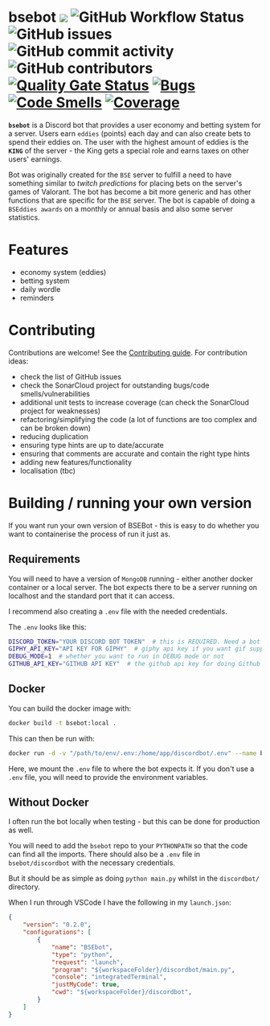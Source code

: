 # bsebot [![](https://img.shields.io/badge/python-3.12+-blue.svg)](https://www.python.org/downloads/) ![GitHub Workflow Status](https://img.shields.io/github/actions/workflow/status/esloman/bsebot/ci.yml) ![GitHub issues](https://img.shields.io/github/issues-raw/esloman/bsebot) ![GitHub commit activity](https://img.shields.io/github/commit-activity/m/esloman/bsebot) ![GitHub contributors](https://img.shields.io/github/contributors/esloman/bsebot) [![Quality Gate Status](https://sonarcloud.io/api/project_badges/measure?project=ESloman_bsebot&metric=alert_status)](https://sonarcloud.io/summary/new_code?id=ESloman_bsebot) [![Bugs](https://sonarcloud.io/api/project_badges/measure?project=ESloman_bsebot&metric=bugs)](https://sonarcloud.io/summary/new_code?id=ESloman_bsebot) [![Code Smells](https://sonarcloud.io/api/project_badges/measure?project=ESloman_bsebot&metric=code_smells)](https://sonarcloud.io/summary/new_code?id=ESloman_bsebot) [![Coverage](https://sonarcloud.io/api/project_badges/measure?project=ESloman_bsebot&metric=coverage)](https://sonarcloud.io/summary/new_code?id=ESloman_bsebot)

**`bsebot`** is a Discord bot that provides a user economy and betting system for a server. Users earn `eddies` (points) each day and can also create bets to spend their eddies on. The user with the highest amount of eddies is the **`KING`** of the server - the King gets a special role and earns taxes on other users' earnings.

Bot was originally created for the `BSE` server to fulfill a need to have something similar to _twitch predictions_ for placing bets on the server's games of Valorant. The bot has become a bit more generic and has other functions that are specific for the `BSE` server. The bot is capable of doing a `BSEddies awards` on a monthly or annual basis and also some server statistics.

# Features

- economy system (eddies)
- betting system
- daily wordle
- reminders

# Contributing

Contributions are welcome! See the [Contributing guide](.github/CONTRIBUTING.md). For contribution ideas:
- check the list of GitHub issues
- check the SonarCloud project for outstanding bugs/code smells/vulnerabilities
- additional unit tests to increase coverage (can check the SonarCloud project for weaknesses)
- refactoring/simplifying the code (a lot of functions are too complex and can be broken down)
- reducing duplication
- ensuring type hints are up to date/accurate
- ensuring that comments are accurate and contain the right type hints
- adding new features/functionality
- localisation (tbc)


# Building / running your own version

If you want run your own version of BSEBot - this is easy to do whether you want to containerise the process of run it just as.

## Requirements

You will need to have a version of `MongoDB` running - either another docker container or a local server. The bot expects there to be a
server running on localhost and the standard port that it can access.

I recommend also creating a `.env` file with the needed credentials.

The `.env` looks like this:

```bash
DISCORD_TOKEN="YOUR DISCORD BOT TOKEN"  # this is REQUIRED. Need a bot token to authenticate against Discord
GIPHY_API_KEY="API KEY FOR GIPHY"  # giphy api key if you want gif support
DEBUG_MODE=1  # whether you want to run in DEBUG mode or not
GITHUB_API_KEY="GITHUB API KEY"  # the github api key for doing Github things. Needs to have access to the `bsebot` repo.
```

## Docker

You can build the docker image with:

```bash
docker build -t bsebot:local .
```

This can then be run with:

```bash
docker run -d -v "/path/to/env/.env:/home/app/discordbot/.env" --name bsebot --network="host" --restart="always" bsebot:local
```

Here, we mount the `.env` file to where the bot expects it. If you don't use a `.env` file, you will need to provide the environment variables.

## Without Docker

I often run the bot locally when testing - but this can be done for production as well.

You will need to add the `bsebot` repo to your `PYTHONPATH` so that the code can find all the imports.
There should also be a `.env` file in `bsebot/discordbot` with the necessary credentials.

But it should be as simple as doing `python main.py` whilst in the `discordbot/` directory.

When I run through VSCode I have the following in my `launch.json`:

```json
{
    "version": "0.2.0",
    "configurations": [
        {
            "name": "BSEbot",
            "type": "python",
            "request": "launch",
            "program": "${workspaceFolder}/discordbot/main.py",
            "console": "integratedTerminal",
            "justMyCode": true,
            "cwd": "${workspaceFolder}/discordbot",
        }
    ]
}
```
